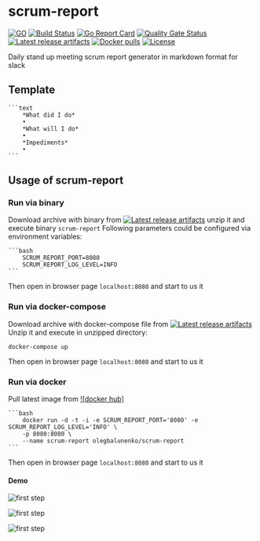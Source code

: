 # scrum-report


[![GO](https://img.shields.io/github/go-mod/go-version/oleg-balunenko/scrum-report)](https://golang.org/doc/devel/release.html)
[![Build Status](https://travis-ci.com/oleg-balunenko/scrum-report.svg?branch=master)](https://travis-ci.com/oleg-balunenko/scrum-report)
[![Go Report Card](https://goreportcard.com/badge/github.com/obalunenko/scrum-report)](https://goreportcard.com/report/github.com/obalunenko/scrum-report)
[![Quality Gate Status](https://sonarcloud.io/api/project_badges/measure?project=oleg-balunenko_scrum-report&metric=alert_status)](https://sonarcloud.io/dashboard?id=oleg-balunenko_scrum-report)
[![Latest release artifacts](https://img.shields.io/github/v/release/oleg-balunenko/scrum-report)](https://github.com/obalunenko/scrum-report/releases/latest)
[![Docker pulls](https://img.shields.io/docker/pulls/olegbalunenko/scrum-report)](https://hub.docker.com/r/olegbalunenko/scrum-report)
[![License](https://img.shields.io/github/license/oleg-balunenko/scrum-report)](/LICENSE)

Daily stand up meeting scrum report generator in markdown format for slack

## Template

    ```text
        *What did I do*
        •
        *What will I do*
        •
        *Impediments*
        •
    ```

## Usage of scrum-report

### Run via binary
Download archive with binary from [![Latest release artifacts](https://img.shields.io/badge/artifacts-download-blue.svg)](https://github.com/obalunenko/scrum-report/releases/latest)
unzip it and execute binary `scrum-report`
Following parameters could be configured via environment variables:

    ```bash
        SCRUM_REPORT_PORT=8080
        SCRUM_REPORT_LOG_LEVEL=INFO
    ```

Then open in browser page `localhost:8080` and start to us it

### Run via docker-compose
Download archive with docker-compose file from [![Latest release artifacts](https://img.shields.io/badge/artifacts-download-blue.svg)](https://github.com/obalunenko/scrum-report/releases/latest)
Unzip it and execute in unzipped directory:

`docker-compose up`

Then open in browser page `localhost:8080` and start to us it

### Run via docker
Pull latest image from [![docker hub]](https://hub.docker.com/r/olegbalunenko/scrum-report)

    ```bash 
        docker run -d -t -i -e SCRUM_REPORT_PORT='8080' -e SCRUM_REPORT_LOG_LEVEL='INFO' \
        -p 8080:8080 \
        --name scrum-report olegbalunenko/scrum-report
    ```
Then open in browser page `localhost:8080` and start to us it

#### Demo

![first step](./docs/img1.png)

![first step](./docs/img2.png)

![first step](./docs/img3.png)
